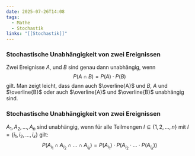 ```yaml
---
date: 2025-07-26T14:08
tags:
  - Mathe
  - Stochastik
links: "[[Stochastik]]"
---
```

### Stochastische Unabhängigkeit von zwei Ereignissen
Zwei Ereignisse $A$, und $B$ sind genau dann unabhängig, wenn
$$P(A \cap B)=P(A) \cdot P(B)$$
gilt. Man zeigt leicht, dass dann auch $\overline{A}$ und $B$, $A$ und $\overline{B}$ oder auch $\overline{A}$ und $\overline{B}$ unabhängig sind.

### Stochastische Unabhängigkeit von zwei Ereignissen
$A_{1}, A_{2},\dots,A_{n}$ sind unabhängig, wenn für alle Teilmengen $I \subseteq \{ 1,2,\dots,n \}$ mit $I=\{ i_{1},i_{2},\dots,i_{k} \}$ gilt:
$$P(A_{i_{1}} \cap A_{i_{2}} \cap \dots \cap A_{i_{k}})=P(A_{i_{1}}) \cdot P(A_{i_{2}} \cdot \dots \cdot P(A_{i_{k}}))$$
